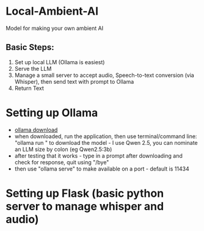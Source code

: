 # Local-Ambient-AI
Model for making your own ambient AI


## Basic Steps:
1. Set up local LLM (Ollama is easiest)
2. Serve the LLM
3. Manage a small server to accept audio, Speech-to-text conversion (via Whisper), then send text with prompt to Ollama
4. Return Text

# Setting up Ollama
- [ollama download](https://ollama.com/)
- when downloaded, run the application, then use terminal/command line: "ollama run <model>" to download the model - I use Qwen 2.5, you can nominate an LLM size by colon (eg Qwen2.5:3b)
- after testing that it works - type in a prompt after downloading and check for response, quit using "/bye"
- then use "ollama serve" to make available on a port - default is 11434

# Setting up Flask (basic python server to manage whisper and audio)
